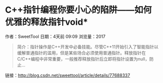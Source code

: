 # C++指针编程你要小心的陷阱——如何优雅的释放指针void*
作者：SweetTool
日期：4天前 09:09
浏览量：2017
> 简介：指针操作是C++开发中必备技能。尽管C++11开始引入了智能指针以缓解普通指针的滥用，但是某些场合必须使用普通指针。释放指针在C/C++编程中非常重要，一般推荐释放指针后立即将指针设置为null，防止...

 链接：http://blog.csdn.net/sweettool/article/details/77688337
